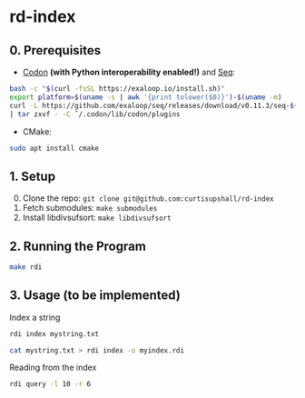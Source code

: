 # rd-index

## 0. Prerequisites
 - [Codon](https://docs.exaloop.io/codon/) **(with Python interoperability enabled!)** and [Seq](https://docs.seq-lang.org/):

```bash
bash -c "$(curl -fsSL https://exaloop.io/install.sh)"
export platform=$(uname -s | awk '{print tolower($0)}')-$(uname -m)
curl -L https://github.com/exaloop/seq/releases/download/v0.11.3/seq-${platform}.tar.gz \
| tar zxvf - -C ˜/.codon/lib/codon/plugins
```

 - CMake:
 
```bash
sudo apt install cmake
```

## 1. Setup
 0. Clone the repo: `git clone git@github.com:curtisupshall/rd-index`
 1. Fetch submodules: `make submodules`
 2. Install libdivsufsort: `make libdivsufsort`

## 2. Running the Program
```bash
make rdi
```

## 3. Usage (to be implemented)

Index a string
```bash
rdi index mystring.txt
```
```bash
cat mystring.txt > rdi index -o myindex.rdi
```

Reading from the index
```bash
rdi query -l 10 -r 6
```
